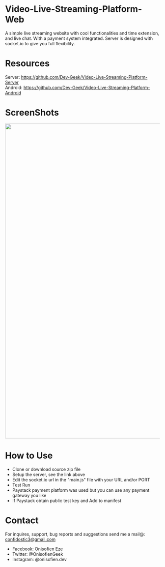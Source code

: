 # Video-Live-Streaming-Platform-Web
A simple live streaming website with cool functionalities and time extension, and live chat.
With a payment system integrated. Server is designed with socket.io to give you full flexibility.

# Resources
Server: <a href="https://github.com/Dev-Geek/Video-Live-Streaming-Platform-Server">https://github.com/Dev-Geek/Video-Live-Streaming-Platform-Server</a> <br />
Android: <a href="https://github.com/Dev-Geek/Video-Live-Streaming-Platform-Android">https://github.com/Dev-Geek/Video-Live-Streaming-Platform-Android</a>

# ScreenShots
<p float="left">
<img src="https://github.com/Dev-Geek/Video-Live-Streaming-Platform-Web/blob/main/assets/web_screen.png" width="1024">
</p>

# How to Use
* Clone or download source zip file
* Setup the server, see the link above
* Edit the socket.io url in the "main.js" file with your URL and/or PORT
* Test Run
* Paystack payment platform was used but you can use any payment gateway you like
* If Paystack obtain public test key and Add to manifest

# Contact
For inquires, support, bug reports and suggestions send me a mail@: confidostic3@gmail.com

* Facebook: Onisofien Eze
* Twitter: @OnisofienGeek
* Instagram: @onisofien.dev
